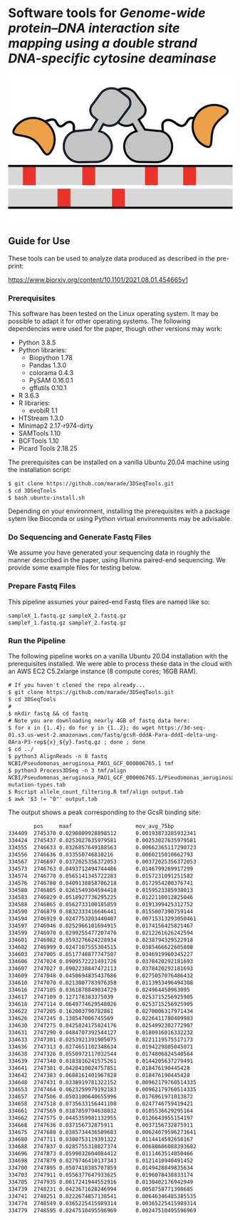 # Software tools for <i>Genome-wide protein–DNA interaction site mapping using a double strand DNA-specific cytosine deaminase</i>
![logo](/title.png)
## Guide for Use
These tools can be used to analyze data produced as described in the pre-print:

  https://www.biorxiv.org/content/10.1101/2021.08.01.454665v1

### Prerequisites
This software has been tested on the Linux operating system. It may be possible to adapt it for other operating systems. The following dependencies were used for the paper, though other versions may work:
* Python 3.8.5
* Python libraries:
  * Biopython 1.78
  * Pandas 1.3.0
  * colorama 0.4.3
  * PySAM 0.16.0.1
  * gffutils 0.10.1
* R 3.6.3
* R libraries:
  * evobiR 1.1
* HTStream 1.3.0 
* Minimap2 2.17-r974-dirty
* SAMTools 1.10
* BCFTools 1.10
* Picard Tools 2.18.25

The prerequisites can be installed on a vanilla Ubuntu 20.04 machine using the installation script:

    $ git clone https://github.com/marade/3DSeqTools.git
    $ cd 3DSeqTools
    $ bash ubuntu-install.sh

Depending on your environment, installing the prerequisites with a package sytem like Bioconda or using Python virtual environments may be advisable.

### Do Sequencing and Generate Fastq Files
We assume you have generated your sequencing data in roughly the manner described in the paper, using Illumina paired-end sequencing. We provide some example files for testing below.
### Prepare Fastq Files
This pipeline assumes your paired-end Fastq files are named like so:

    sampleX_1.fastq.gz sampleX_2.fastq.gz
    sampleY_1.fastq.gz sampleY_2.fastq.gz

### Run the Pipeline
The following pipeline works on a vanilla Ubuntu 20.04 installation with the prerequisites installed. We were able to process these data in the cloud with an AWS EC2 C5.2xlarge instance (8 compute cores; 16GB RAM).

    # If you haven't cloned the repo already...
    $ git clone https://github.com/marade/3DSeqTools.git
    $ cd 3DSeqTools
    #
    $ mkdir fastq && cd fastq
    # Note you are downloading nearly 4GB of fastq data here:
    $ for x in {1..4}; do for y in {1..2}; do wget https://3d-seq-01.s3.us-west-2.amazonaws.com/fastq/gcsR-dddA-Para-dddI-delta-ung-0Ara-P3-rep${x}_${y}.fastq.gz ; done ; done
    $ cd ../
    $ python3 AlignReads -n 8 fastq NCBI/Pseudomonas_aeruginosa_PAO1_GCF_000006765.1 tmf
    $ python3 Process3DSeq -n 3 tmf/align NCBI/Pseudomonas_aeruginosa_PAO1_GCF_000006765.1/Pseudomonas_aeruginosa_PAO1_GCF_000006765.1.fna mutation-types.tab
    $ Rscript allele_count_filtering.R tmf/align output.tab
    $ awk '$3 != "0"' output.tab
    
The output shows a peak corresponding to the GcsR binding site:

            pos     maaf                    mov_avg_75bp
    334409  2745370 0.0290809928898512      0.00193873285932341
    334424  2745437 0.0253027635979581      0.00253027635979581
    334555  2746633 0.0326857649188563      0.00662365117290723
    334556  2746636 0.033550746810216       0.0060215010662793
    334567  2746697 0.0372025356372053      0.00372025356372053
    334573  2746763 0.0493712494744486      0.0146799269917299
    334574  2746770 0.0565141345722283      0.0157231091251582
    334576  2746780 0.0409138858706218      0.0172954200376741
    334580  2746805 0.0261549304594418      0.0159523385938013
    334583  2746829 0.0518927736295225      0.0122110012825046
    334588  2746865 0.0562733100185859      0.0191399425312752
    334590  2746879 0.0832333416646441      0.0155007390759144
    334594  2746919 0.0247753203440407      0.00715313293050461
    334597  2746946 0.0252966101694915      0.0174156425821467
    334599  2746970 0.0299255477207476      0.0212261626242594
    334601  2746982 0.0593276624228934      0.0238794329522918
    334602  2746999 0.0247107555304515      0.0385466622605808
    334603  2747005 0.0517748877747507      0.0346919960345227
    334606  2747024 0.0909572221491726      0.0378420292181693
    334607  2747027 0.0902238847472113      0.0378420292181693
    334609  2747048 0.0450694835437686      0.0275057076486432
    334610  2747070 0.0213007783976358      0.0113953496494308
    334616  2747105 0.0361878849034729      0.024964450963095
    334617  2747109 0.127178383375039       0.0253715256925905
    334618  2747114 0.0649774629548026      0.0253715256925905
    334622  2747205 0.162003790782861       0.0270006317971434
    334626  2747245 0.138547006745569       0.0226411780409983
    334630  2747275 0.0425824175824176      0.0254992302772907
    334631  2747290 0.0484707392544127      0.0180916016332232
    334633  2747301 0.0253921391905075      0.0221119575517173
    334636  2747313 0.0274651102348634      0.0194229805045071
    334638  2747326 0.0550972117032544      0.0174806824540564
    334639  2747340 0.0183816241575261      0.0144205637279491
    334641  2747381 0.0420410024757851      0.018476190445428
    334642  2747383 0.0688161401967828      0.018476190445428
    334648  2747431 0.0338919781322152      0.00962179760514335
    334653  2747464 0.0623259979192183      0.00962179760514335
    334657  2747506 0.0503100640655996      0.0176961971013872
    334658  2747518 0.0735633156441108      0.0247746759419421
    334661  2747569 0.0187859794638032      0.0105536629295164
    334662  2747575 0.0445359981132955      0.0126643955154197
    334668  2747636 0.037156732875911       0.0037156732875911
    334675  2747680 0.0385734436509683      0.00624079596273641
    334680  2747711 0.0300753119391322      0.0114414592650167
    334688  2747837 0.0285755310827374      0.00680606088393682
    334696  2747873 0.0599032604084412      0.0111463514050466
    334698  2747879 0.0279746410137343      0.0121410940491452
    334700  2747895 0.0507418385707859      0.0149428849835634
    334703  2747911 0.0556377647933625      0.0196078438833174
    334705  2747935 0.0617241944552916      0.0130402176942949
    334739  2748231 0.0423671628246994      0.0058758771398685
    334741  2748251 0.0222674857138541      0.00646346485385535
    334774  2748549 0.0365225415989314      0.00365225415989314
    334779  2748595 0.0247510495596969      0.00247510495596969

